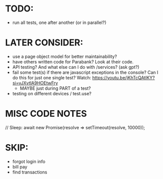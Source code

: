 # TODO:
- run all tests, one after another (or in parallel?)




# LATER CONSIDER:
- use a page object model for better maintainability?
- have others written code for Parabank? Look at their code.
- API testing? And what else can I do with /services? (ask gpt?)
- fail some test(s) if there are javascript exceptions in the console? Can I do this for just one single test? Watch: https://youtu.be/jKhTcQAtIKY?si=vJXvtlA9HOEtwFry 
    - MAYBE just during PART of a test?
- testing on different devices / test.use?




# MISC CODE NOTES
// Sleep:    await new Promise(resolve => setTimeout(resolve, 10000));




# SKIP:
- forgot login info
- bill pay
- find transactions
